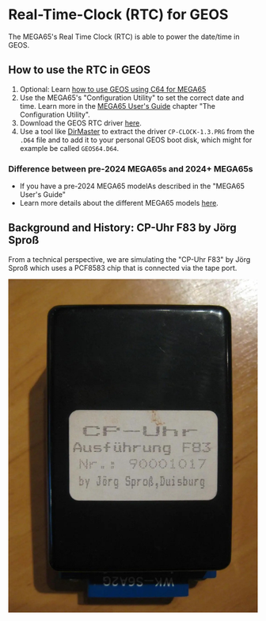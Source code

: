 Real-Time-Clock (RTC) for GEOS
==============================

The MEGA65's Real Time Clock (RTC) is able to power the date/time in GEOS.


How to use the RTC in GEOS
--------------------------

1. Optional: Learn [how to use GEOS using C64 for MEGA65](https://github.com/MJoergen/C64MEGA65/blob/develop/FAQ.md#16-how-can-i-work-with-geos)
1. Use the MEGA65's "Configuration Utility" to set the correct date and time. Learn more in the
   [MEGA65 User's Guide](https://files.mega65.org?id=a5081244-a976-4a21-9153-27cca13fd613)
   chapter "The Configuration Utility".
2. Download the GEOS RTC driver [here](https://github.com/MJoergen/C64MEGA65/raw/master/doc/assets/CP-ClockF83_1.3.D64).
4. Use a tool like [DirMaster](https://style64.org/dirmaster) to extract the driver `CP-CLOCK-1.3.PRG` from the `.D64` file
   and to add it to your personal GEOS boot disk, which might for example be called `GEOS64.D64`.

### Difference between pre-2024 MEGA65s and 2024+ MEGA65s

* If you have a pre-2024 MEGA65 modelAs described in the "MEGA65 User's Guide"
* Learn more details about the different MEGA65 models [here](models.md).

Background and History: CP-Uhr F83 by Jörg Sproß
------------------------------------------------

  From a technical perspective, we are simulating the "CP-Uhr F83" by
  Jörg Sproß which uses a PCF8583 chip that is connected via the tape port.


![CP-Uhr](doc/assets/CP-ClockF83.jpg)

